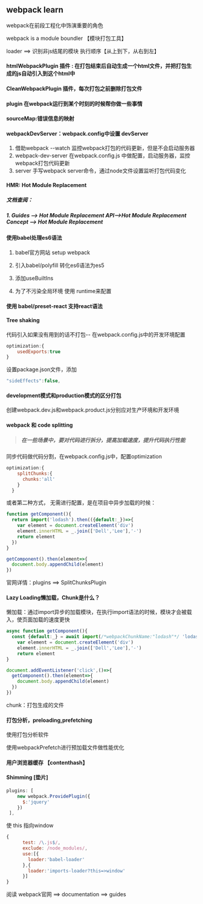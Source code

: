 ## webpack learn
webpack在前段工程化中饰演重要的角色

webpack is a module boundler  【模块打包工具】

loader ==> 识别非js结尾的模块  执行顺序【从上到下，从右到左】

#### htmlWebpackPlugin 插件 : 在打包结束后自动生成一个html文件，并把打包生成的js自动引入到这个html中

#### CleanWebpackPlugin 插件，每次打包之前删除打包文件

#### plugin   在webpack运行到某个时刻的时候帮你做一些事情

#### sourceMap:错误信息的映射

#### webpackDevServer：webpack.config中设置 devServer

1. 借助webpack --watch 监控webpack打包的代码更新，但是不会启动服务器
2. webpack-dev-server 在webpack.config.js 中做配置，启动服务器，监控webpack打包代码更新
3. server 手写webpack server命令，通过node文件设置监听打包代码变化

#### HMR: Hot Module Replacement 

##### 文档查阅：

##### 1. Guides --> Hot Module Replacement   API-->Hot Module Replacement  Concept --> Hot Module Replacement

#### 使用babel处理es6语法

1. babel官方网站 setup webpack 

2. 引入babel/polyfill 转化es6语法为es5

3. 添加useBuiltIns

4. 为了不污染全局环境 使用 runtime来配置

#### 使用 babel/preset-react 支持react语法

#### Tree shaking 

代码引入如果没有用到的话不打包-- 在webpack.config.js中的开发环境配置

```js
optimization:{
    usedExports:true 
}
```

设置package.json文件，添加

```js
"sideEffects":false,
```

#### development模式和production模式的区分打包

创建webpack.dev.js和webpack.product.js分别应对生产环境和开发环境

#### webpack 和 code  splitting

> ##### 在一些场景中，要对代码进行拆分，提高加载速度，提升代码执行性能

同步代码做代码分割，在webpack.config.js中，配置optimization

```js
optimization:{
    splitChunks:{
      chunks:'all'
    }
  }
```

或者第二种方式， 无需进行配置，是在项目中异步加载的时候：

```js
function getComponent(){
  return import('lodash').then(({default:_})=>{
    var element = document.createElement('div')
    element.innerHTML = _.join(['Dell','Lee'],'-')
    return element
  })
}

getComponent().then(element=>{
  document.body.appendChild(element)
})
```

官网详情：plugins ==> SplitChunksPlugin

#### Lazy Loading懒加载，Chunk是什么？

懒加载：通过import异步的加载模块，在执行import语法的时候，模块才会被载入，使页面加载的速度更快

```js
async function getComponent(){
  const {default:_} = await import(/*webpackChunkName:"lodash"*/ 'lodash');
    var element = document.createElement('div')
    element.innerHTML = _.join(['Dell','Lee'],'-')
    return element
}

document.addEventListener('click',()=>{
  getComponent().then(element=>{
    document.body.appendChild(element)
  })
})
```

chunk：打包生成的文件

#### 打包分析，preloading,prefetching

使用打包分析软件

使用webpackPrefetch进行预加载文件做性能优化

#### 用户浏览器缓存 【contenthash】

#### Shimming [垫片]

```js
plugins: [
    new webpack.ProvidePlugin({
      $:'jquery'
    })
 ],
```

使 this 指向window

```js
{ 
      test: /\.js$/, 
      exclude: /node_modules/, 
      use:[{
        loader:'babel-loader'
      },{
        loader:'imports-loader?this=>window'
      }]
}
```

阅读 webpack官网  ==> documentation ==> guides

















